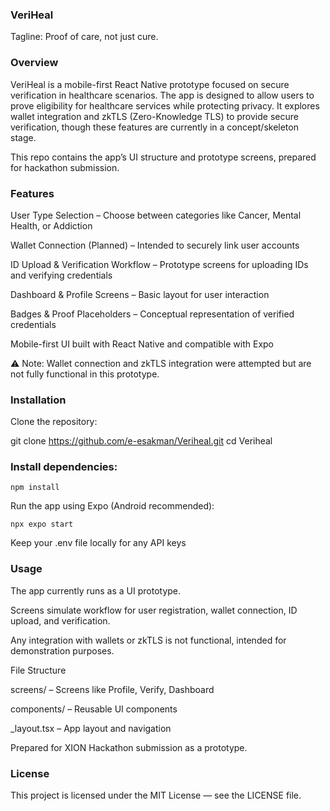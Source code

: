 ### VeriHeal

Tagline: Proof of care, not just cure.

### Overview

VeriHeal is a mobile-first React Native prototype focused on secure verification in healthcare scenarios. The app is designed to allow users to prove eligibility for healthcare services while protecting privacy. It explores wallet integration and zkTLS (Zero-Knowledge TLS) to provide secure verification, though these features are currently in a concept/skeleton stage.

This repo contains the app’s UI structure and prototype screens, prepared for hackathon submission.

### Features

User Type Selection – Choose between categories like Cancer, Mental Health, or Addiction

Wallet Connection (Planned) – Intended to securely link user accounts

ID Upload & Verification Workflow – Prototype screens for uploading IDs and verifying credentials

Dashboard & Profile Screens – Basic layout for user interaction

Badges & Proof Placeholders – Conceptual representation of verified credentials

Mobile-first UI built with React Native and compatible with Expo

⚠️ Note: Wallet connection and zkTLS integration were attempted but are not fully functional in this prototype.

### Installation

Clone the repository:

git clone https://github.com/e-esakman/Veriheal.git
cd Veriheal


### Install dependencies:

```npm install```


Run the app using Expo (Android recommended):

```npx expo start```


Keep your .env file locally for any API keys

### Usage

The app currently runs as a UI prototype.

Screens simulate workflow for user registration, wallet connection, ID upload, and verification.

Any integration with wallets or zkTLS is not functional, intended for demonstration purposes.

File Structure

screens/ – Screens like Profile, Verify, Dashboard

components/ – Reusable UI components

_layout.tsx – App layout and navigation

Prepared for XION Hackathon submission as a prototype.

### License

This project is licensed under the MIT License — see the LICENSE file.
